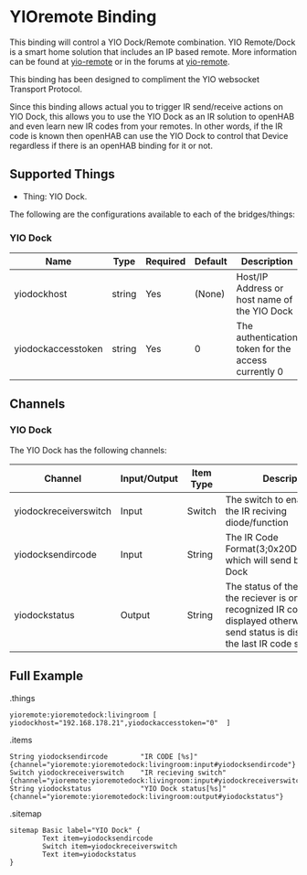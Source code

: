 # YIOremote Binding

This binding will control a YIO Dock/Remote combination. YIO Remote/Dock is a smart home solution that includes an IP based remote. More information can be found at [yio-remote](https://www.yio-remote.com/) or in the forums at [yio-remote](https://community.yio-remote.com/). 

This binding has been designed to compliment the YIO websocket Transport Protocol.

Since this binding allows actual you to trigger IR send/receive actions on YIO Dock, this allows you to use the YIO Dock as an IR solution to openHAB and even learn new IR codes from your remotes. In other words, if the IR code is known then openHAB can use the YIO Dock to control that Device regardless if there is an openHAB binding for it or not.

## Supported Things

* Thing: YIO Dock.

The following are the configurations available to each of the bridges/things:

### YIO Dock

| Name                 | Type    | Required | Default | Description                                                                                                    |
|----------------------|---------|----------|---------|----------------------------------------------------------------------------------------------------------------|
| yiodockhost	       | string  | Yes      | (None)  | Host/IP Address or host name of the YIO Dock                                                                   |
| yiodockaccesstoken   | string  | Yes      | 0       | The authentication token for the access currently 0                                                            |
                                                      
## Channels

### YIO Dock

The YIO Dock has the following channels:

| Channel 		     		| Input/Output 	| Item Type    | Description                                                                                																			|
|---------------------------|---------------|--------------|------------------------------------------------------------------------------------------------------------------------------------------------------------------------|
| yiodockreceiverswitch     | Input         | Switch       | The switch to enable diable the IR reciving diode/function                                 																			|
| yiodocksendircode		    | Input         | String       | The IR Code Format(3;0x20DF40BF;32;0) which will send by the YIO Dock                     																				|
| yiodockstatus			    | Output        | String       | The status of the YIO Dock. If the reciever is on than the recognized IR code will be displayed otherwise the IR send status is displayed of the last IR code send.	|


## Full Example

.things

```
yioremote:yioremotedock:livingroom [ yiodockhost="192.168.178.21",yiodockaccesstoken="0"  ]
```

.items

```
String yiodocksendircode		"IR CODE [%s]" 			{channel="yioremote:yioremotedock:livingroom:input#yiodocksendircode"}
Switch yiodockreceiverswitch	"IR recieving switch"	{channel="yioremote:yioremotedock:livingroom:input#yiodockreceiverswitch"}
String yiodockstatus			"YIO Dock status[%s]" 	{channel="yioremote:yioremotedock:livingroom:output#yiodockstatus"}
```

.sitemap

```
sitemap Basic label="YIO Dock" {
        Text item=yiodocksendircode
        Switch item=yiodockreceiverswitch
        Text item=yiodockstatus
}
```